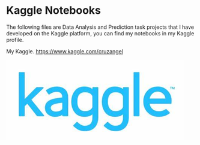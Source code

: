 # Kaggle Notebooks

The following files are Data Analysis and Prediction task projects that I have developed on the Kaggle platform, you can find my notebooks in my Kaggle profile.

My Kaggle. https://www.kaggle.com/cruzangel

![kaggle](../utils/kaggle.jpg)
